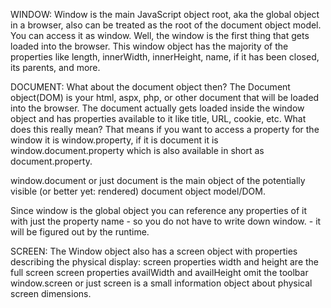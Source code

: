 WINDOW:
Window is the main JavaScript object root, aka the global object in a browser, also can be treated as the root of the document object model. You can access it as window.
Well, the window is the first thing that gets loaded into the browser. This window object has the majority of the properties like length, innerWidth, innerHeight, name, if it has been closed, its parents, and more.

DOCUMENT:
What about the document object then? The Document object(DOM) is your html, aspx, php, or other document that will be loaded into the browser. The document actually gets loaded inside the window object and has properties available to it like title, URL, cookie, etc. What does this really mean? That means if you want to access a property for the window it is window.property, if it is document it is window.document.property which is also available in short as document.property.

window.document or just document is the main object of the potentially visible (or better yet: rendered) document object model/DOM.

Since window is the global object you can reference any properties of it with just the property name - so you do not have to write down window. - it will be figured out by the runtime.

SCREEN:
The Window object also has a screen object with properties describing the physical display:
screen properties width and height are the full screen
screen properties availWidth and availHeight omit the toolbar
window.screen or just screen is a small information object about physical screen dimensions.